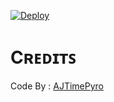 

[![Deploy](https://www.herokucdn.com/deploy/button.svg)](https://heroku.com/deploy)


# Cʀᴇᴅɪᴛꜱ

Code By : [AJTimePyro](https://github.com/AJTimePyro)

